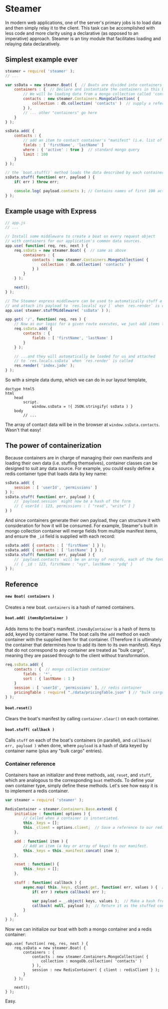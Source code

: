 
# Steamer

In modern web applications, one of the server's primary jobs is to load data and then simply relay it to the client. This task can be accomplished with less code and more clarity using a declarative (as opposed to an imperative) approach. Steamer is an tiny module that facilitates loading and relaying data declaratively.

## Simplest example ever
```javascript
steamer = require( 'steamer' );
// ...

var ssData = new steamer.Boat( {  // Boats are divided into containers that hold data.
	containers : {  // Declare and instantiate the containers in this boat.
		// We will be loading data from a mongo collection called 'contacts'.
		contacts : new steamer.Containers.MongoCollection( {
			collection : db.collection( 'contacts' )  // supply a reference to the collection
		} ),
		// ... other "containers" go here
	}
} );

ssData.add( {
	contacts : {
		// add an item to contact container's "manifest" (i.e. list of contents)
		fields : [ 'firstName', 'lastName' ]
		where : { 'active' : true }  // standard mongo query
		limit : 100
	}
} );

// the `boat.stuff()` method loads the data described by each container's manifest
ssData.stuff( function( err, payload ) {
	if( err ) throw err;

	console.log( payload.contacts ); // Contains names of first 100 active contacts
} );
```

## Example usage with Express

```javascript
// app.js
// ...

// Install some middleware to create a boat on every request object
// with containers for our application's common data sources.
app.use( function( req, res, next ) {
	req.ssData = new steamer.Boat( {  // same as above
		containers : {
			contacts : new steamer.Containers.MongoCollection( {
				collection : db.collection( 'contacts' )
			} )
		}
	} );

	next();
} );

// The Steamer express middleware can be used to automatically stuff a boat at req[ xyz ]
// and attach its payload to `res.locals[ xyz ]` when `res.render` is called.
app.use( steamer.stuffMiddleware( 'ssData' ) );

app.get( '/', function( req, res ) {
	// Now as our logic for a given route executes, we just add items to our boat's manifest...
	req.ssData.add( {
		contacts : {
			fields : [ 'firstName', 'lastName' ]
		}
	} );

	// ...and they will automatically be loaded for us and attached
	// to `res.locals.ssData` when `res.render` is called
	res.render( 'index.jade' );
} );
```
So with a simple data dump, which we can do in our layout template,
```jade
doctype html5
html
	head
		script.
			window.ssData = !{ JSON.stringify( ssData ) }
	body
		// ...
```

The array of contact data will be in the browser at `window.ssData.contacts`. Wasn't that easy!

## The power of containerization

Because containers are in charge of managing their own manifests and loading their own data (i.e. stuffing themselves), container classes can be designed to suit any data source. For example, you could easily define a redis container type that loads data by key name:
```javascript
ssData.add( {
	session : [ 'userId', 'permissions' ]
} );
ssData.stuff( function( err, payload ) {
	// `payload.session` might now be a hash of the form
	// { userId : 123, permissions : [ "read", "write" ] }
} )
```
And since containers generate their own payload, they can structure it with consideration for how it will be consumed. For example, Steamer's built in mongo collection container will merge fields from multiple manifest items, and ensure the `_id` field is supplied with each record:
```javascript
ssData.add( { contacts : [ 'firstName' ] } );
ssData.add( { contacts : [ 'lastName' ] } );
ssData.stuff( function( err, payload ) {
	// `payload.contacts` will be an array of records, each of the form
	// { _id : 123, firstName : "xyz", lastName : "pdq" }
} );
```

## Reference

#### `new Boat( containers )`

Creates a new boat. `containers` is a hash of named containers.

#### `boat.add( itemsByContainer )`

Adds items to the boat's manifest. `itemsByContainer` is a hash of items to add, keyed by container name. The boat calls the `add` method on each container with the supplied item for that container. (Therefore it is ultimately the container that determines how to add its item to its own manifest). Keys that do not correspond to any container are treated as "bulk cargo", meaning they are passed through to the client without transformation.

```javascript
req.ssData.add( {
	contacts : {  // mongo collection container
		fields : '*',
		sort : { lastName : 1 }
	}
	session : [ 'userId', 'permissions' ], // redis container
	pricingTable : require( "./data/pricingTable.json" ) // "bulk cargo"
} );
```

#### `boat.reset()`

Clears the boat's manifest by calling `container.clear()` on each container.

#### `boat.stuff( callback )`

Calls `stuff` on each of the boat's containers (in parallel), and `callback( err, payload )` when done, where `payload` is a hash of data keyed by container name (plus any "bulk cargo" entries).

### Container reference

Containers have an initializer and three methods, `add`, `reset`, and `stuff`, which are analogous to the corresponding `boat` methods. To define your own container type, simply define these methods. Let's see how easy it is to implement a redis container.

```javascript
var steamer = require( 'steamer' );

RedisContainer = steamer.Containers.Base.extend( {
	initialize : function( options ) {
		// Called when a container is instantiated.
		this._keys = [];
		this._client = options.client;  // Save a reference to our redis client.
	},

	add : function( item ) {
		// Add an item (a key or array of keys) to our manifest.
		this._keys = this._manifest.concat( item );
	},

	reset : function() {
		this._keys = [];
	},

	stuff : function( callback ) {
		async.map( this._keys, client.get, function( err, values ) {  // Get values from redis.
			if( err ) return callback( err );

			var payload = _.object( keys, values );  // Make a hash from our keys + values.
			callback( null, payload );  // Return it as the stuffed contents of this container.
		}
	},
} );
```
Now we can initialize our boat with both a mongo container and a redis container:
```
app.use( function( req, res, next ) {
	req.ssData = new steamer.Boat( {
		containers : {
			contacts : new steamer.Containers.MongoCollection( {
				collection : mongoDb.collection( 'contacts' )
			} ),
			session : new RedisContainer( { client : redisClient } );
		}
	} );

	next();
} );
```

Easy.